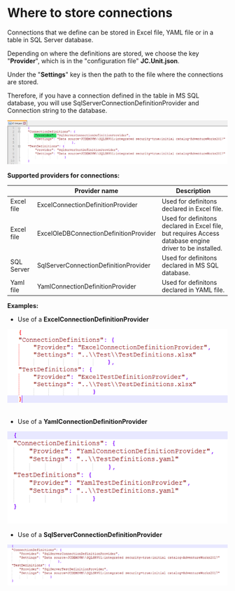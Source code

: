 # Where to store connections

Connections that we define can be stored in Excel file, YAML file or in
a table in SQL Server database.

Depending on where the definitions are stored, we choose the key
\"**Provider**\", which is in the \"configuration file\" **JC.Unit.json**.

Under the \"**Settings**\" key is then the path to the file where the connections are stored.

Therefore, if you have a connection defined in the table in MS SQL database, you will use SqlServerConnectionDefinitionProvider and Connection string to the database.

![JC.Unit json](Images/media/image28.png)

**Supported providers for connections:**

  |             |**Provider name**                        |**Description**|
  |------------ |---------------------------------------- |--------------------------------------------------------------------------------------------------------|
  |Excel file   |ExcelConnectionDefinitionProvider        |Used for definitons declared in Excel file.|
  |Excel file   |ExcelOleDBConnectionDefinitionProvider   |Used for definitons declared in Excel file, but requires Access database engine driver to be installed.|
  |SQL Server   |SqlServerConnectionDefinitionProvider    |Used for definitons declared in MS SQL database.|
  |Yaml file    |YamlConnectionDefinitionProvider         |Used for definitons declared in YAML file.|

**Examples:**

-   Use of a **ExcelConnectionDefinitionProvider**

![ExcelConnectionDefinitionProvider](Images/media/image29.png)
 
-   Use of a **YamlConnectionDefinitionProvider**

![YamlConnectionDefinitionProvider](Images/media/image30.png)

-   Use of a **SqlServerConnectionDefinitionProvider**

![SqlServerConnectionDefinitionProvider](Images/media/image31.png)
